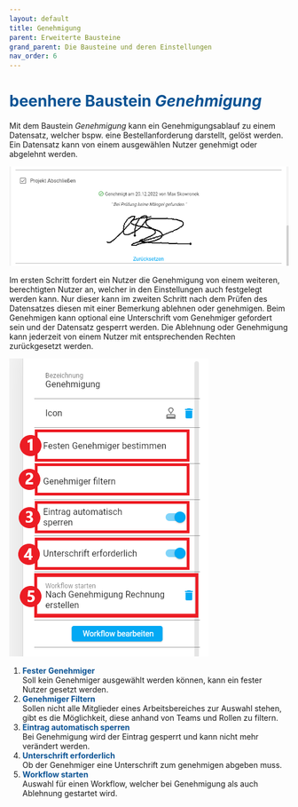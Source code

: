 ```yaml
---
layout: default
title: Genehmigung
parent: Erweiterte Bausteine
grand_parent: Die Bausteine und deren Einstellungen
nav_order: 6
---
```


# <span style="color:#0b5394"><span class="material-icons">beenhere</span> **Baustein *Genehmigung***</span>

Mit dem Baustein *Genehmigung* kann ein Genehmigungsablauf zu einem Datensatz, welcher bspw. eine Bestellanforderung darstellt, gelöst werden. Ein Datensatz kann von einem ausgewählen Nutzer genehmigt oder abgelehnt werden.

![approval](\assets\record-spec-settings\1approval.png "approval")

Im ersten Schritt fordert ein Nutzer die Genehmigung von einem weiteren, berechtigten Nutzer an, welcher in den Einstellungen auch festgelegt werden kann. Nur dieser kann im zweiten Schritt nach dem Prüfen des Datensatzes diesen mit einer Bemerkung ablehnen oder genehmigen. Beim Genehmigen kann optional eine Unterschrift vom Genehmiger gefordert sein und der Datensatz gesperrt werden. Die Ablehnung oder Genehmigung kann jederzeit von einem Nutzer mit entsprechenden Rechten zurückgesetzt werden.

![2approval](\assets\record-spec-settings\2approval.png "2approval")

1. <span style="color:#0b5394">**Fester Genehmiger**</span>  
    Soll kein Genehmiger ausgewählt werden können, kann ein fester Nutzer gesetzt werden.
2. <span style="color:#0b5394">**Genehmiger Filtern**</span>  
    Sollen nicht alle Mitglieder eines Arbeitsbereiches zur Auswahl stehen, gibt es die Möglichkeit, diese anhand von Teams und Rollen zu filtern.
3. <span style="color:#0b5394">**Eintrag automatisch sperren**</span>  
    Bei Genehmigung wird der Eintrag gesperrt und kann nicht mehr verändert werden.
5. <span style="color:#0b5394">**Unterschrift erforderlich**</span>  
    Ob der Genehmiger eine Unterschrift zum genehmigen abgeben muss.
5. <span style="color:#0b5394">**Workflow starten**</span>  
    Auswahl für einen Workflow, welcher bei Genehmigung als auch Ablehnung gestartet wird.
